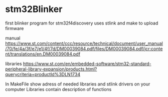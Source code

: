 # stm32Blinker
first blinker program for stm32f4discovery
uses stlink and make to upload firmware


manual
https://www.st.com/content/ccc/resource/technical/document/user_manual/70/fe/4a/3f/e7/e1/4f/7d/DM00039084.pdf/files/DM00039084.pdf/jcr:content/translations/en.DM00039084.pdf

libraries
https://www.st.com/en/embedded-software/stm32-standard-peripheral-library-expansion/products.html?querycriteria=productId%3DLN1734

In MakeFile show adress of needed libraries and stlink drivers on your computer
Libraries contain description of functions
